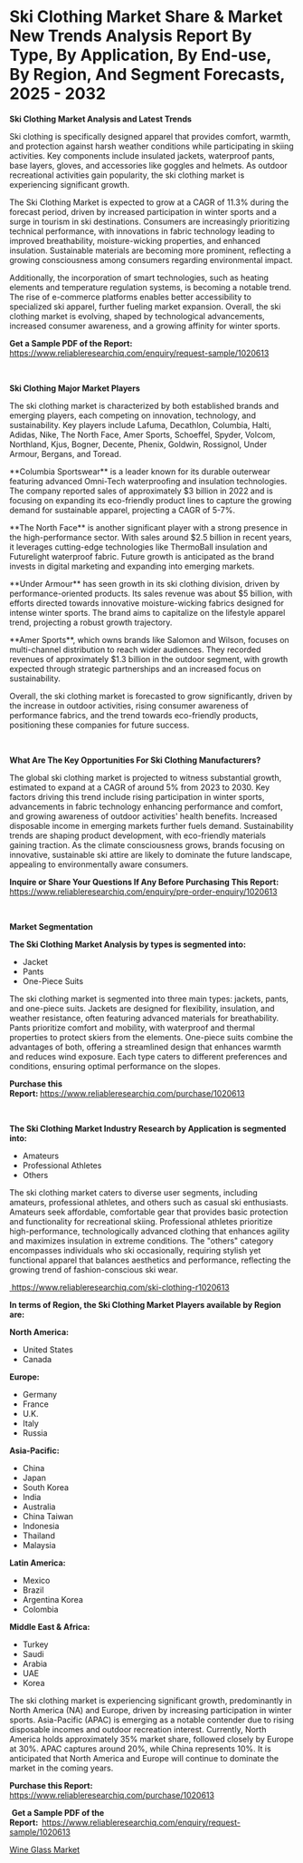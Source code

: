 <p><h1>Ski Clothing Market Share & Market New Trends Analysis Report By Type, By Application, By End-use, By Region, And Segment Forecasts, 2025 - 2032</h1></p><p><strong>Ski Clothing Market Analysis and Latest Trends</strong></p>
<p><p>Ski clothing is specifically designed apparel that provides comfort, warmth, and protection against harsh weather conditions while participating in skiing activities. Key components include insulated jackets, waterproof pants, base layers, gloves, and accessories like goggles and helmets. As outdoor recreational activities gain popularity, the ski clothing market is experiencing significant growth. </p><p>The Ski Clothing Market is expected to grow at a CAGR of 11.3% during the forecast period, driven by increased participation in winter sports and a surge in tourism in ski destinations. Consumers are increasingly prioritizing technical performance, with innovations in fabric technology leading to improved breathability, moisture-wicking properties, and enhanced insulation. Sustainable materials are becoming more prominent, reflecting a growing consciousness among consumers regarding environmental impact.</p><p>Additionally, the incorporation of smart technologies, such as heating elements and temperature regulation systems, is becoming a notable trend. The rise of e-commerce platforms enables better accessibility to specialized ski apparel, further fueling market expansion. Overall, the ski clothing market is evolving, shaped by technological advancements, increased consumer awareness, and a growing affinity for winter sports.</p></p>
<p><strong>Get a Sample PDF of the Report:&nbsp;</strong> <a href="https://www.reliableresearchiq.com/enquiry/request-sample/1020613?utm_campaign=2267&utm_medium=2&utm_source=Github&utm_content=ia&utm_term=06022025&utm_id=ski-clothing">https://www.reliableresearchiq.com/enquiry/request-sample/1020613</a></p>
<p>&nbsp;</p>
<p><strong>Ski Clothing Major Market Players</strong></p>
<p><p>The ski clothing market is characterized by both established brands and emerging players, each competing on innovation, technology, and sustainability. Key players include Lafuma, Decathlon, Columbia, Halti, Adidas, Nike, The North Face, Amer Sports, Schoeffel, Spyder, Volcom, Northland, Kjus, Bogner, Decente, Phenix, Goldwin, Rossignol, Under Armour, Bergans, and Toread.</p><p>**Columbia Sportswear** is a leader known for its durable outerwear featuring advanced Omni-Tech waterproofing and insulation technologies. The company reported sales of approximately $3 billion in 2022 and is focusing on expanding its eco-friendly product lines to capture the growing demand for sustainable apparel, projecting a CAGR of 5-7%.</p><p>**The North Face** is another significant player with a strong presence in the high-performance sector. With sales around $2.5 billion in recent years, it leverages cutting-edge technologies like ThermoBall insulation and Futurelight waterproof fabric. Future growth is anticipated as the brand invests in digital marketing and expanding into emerging markets.</p><p>**Under Armour** has seen growth in its ski clothing division, driven by performance-oriented products. Its sales revenue was about $5 billion, with efforts directed towards innovative moisture-wicking fabrics designed for intense winter sports. The brand aims to capitalize on the lifestyle apparel trend, projecting a robust growth trajectory.</p><p>**Amer Sports**, which owns brands like Salomon and Wilson, focuses on multi-channel distribution to reach wider audiences. They recorded revenues of approximately $1.3 billion in the outdoor segment, with growth expected through strategic partnerships and an increased focus on sustainability.</p><p>Overall, the ski clothing market is forecasted to grow significantly, driven by the increase in outdoor activities, rising consumer awareness of performance fabrics, and the trend towards eco-friendly products, positioning these companies for future success.</p></p>
<p>&nbsp;</p>
<p><strong>What Are The Key Opportunities For Ski Clothing Manufacturers?</strong></p>
<p><p>The global ski clothing market is projected to witness substantial growth, estimated to expand at a CAGR of around 5% from 2023 to 2030. Key factors driving this trend include rising participation in winter sports, advancements in fabric technology enhancing performance and comfort, and growing awareness of outdoor activities' health benefits. Increased disposable income in emerging markets further fuels demand. Sustainability trends are shaping product development, with eco-friendly materials gaining traction. As the climate consciousness grows, brands focusing on innovative, sustainable ski attire are likely to dominate the future landscape, appealing to environmentally aware consumers.</p></p>
<p><strong>Inquire or Share Your Questions If Any Before Purchasing This Report:</strong> <a href="https://www.reliableresearchiq.com/enquiry/pre-order-enquiry/1020613?utm_campaign=2267&utm_medium=2&utm_source=Github&utm_content=ia&utm_term=06022025&utm_id=ski-clothing">https://www.reliableresearchiq.com/enquiry/pre-order-enquiry/1020613</a></p>
<p>&nbsp;</p>
<p><strong>Market Segmentation</strong></p>
<p><strong>The Ski Clothing Market Analysis by types is segmented into:</strong></p>
<p><ul><li>Jacket</li><li>Pants</li><li>One-Piece Suits</li></ul></p>
<p><p>The ski clothing market is segmented into three main types: jackets, pants, and one-piece suits. Jackets are designed for flexibility, insulation, and weather resistance, often featuring advanced materials for breathability. Pants prioritize comfort and mobility, with waterproof and thermal properties to protect skiers from the elements. One-piece suits combine the advantages of both, offering a streamlined design that enhances warmth and reduces wind exposure. Each type caters to different preferences and conditions, ensuring optimal performance on the slopes.</p></p>
<p><strong>Purchase this Report:&nbsp;</strong><a href="https://www.reliableresearchiq.com/purchase/1020613?utm_campaign=2267&utm_medium=2&utm_source=Github&utm_content=ia&utm_term=06022025&utm_id=ski-clothing">https://www.reliableresearchiq.com/purchase/1020613</a></p>
<p>&nbsp;</p>
<p><strong>The Ski Clothing Market Industry Research by Application is segmented into:</strong></p>
<p><ul><li>Amateurs</li><li>Professional Athletes</li><li>Others</li></ul></p>
<p><p>The ski clothing market caters to diverse user segments, including amateurs, professional athletes, and others such as casual ski enthusiasts. Amateurs seek affordable, comfortable gear that provides basic protection and functionality for recreational skiing. Professional athletes prioritize high-performance, technologically advanced clothing that enhances agility and maximizes insulation in extreme conditions. The "others" category encompasses individuals who ski occasionally, requiring stylish yet functional apparel that balances aesthetics and performance, reflecting the growing trend of fashion-conscious ski wear.</p></p>
<p><a href="https://www.reliableresearchiq.com/ski-clothing-r1020613?utm_campaign=2267&utm_medium=2&utm_source=Github&utm_content=ia&utm_term=06022025&utm_id=ski-clothing">&nbsp;https://www.reliableresearchiq.com/ski-clothing-r1020613</a></p>
<p><strong>In terms of Region, the Ski Clothing Market Players available by Region are:</strong></p>
<p>
    <p> <strong> North America: </strong>
        <ul>
            <li>United States</li>
            <li>Canada</li>
        </ul>
        </p> 
    <p> <strong> Europe: </strong>
        <ul>
            <li>Germany</li>
            <li>France</li>
            <li>U.K.</li>
            <li>Italy</li>
            <li>Russia</li>
        </ul>
        </p> 
    <p> <strong> Asia-Pacific: </strong>
        <ul>
            <li>China</li>
            <li>Japan</li>
            <li>South Korea</li>
            <li>India</li>
            <li>Australia</li>
            <li>China Taiwan</li>
            <li>Indonesia</li>
            <li>Thailand</li>
            <li>Malaysia</li>
        </ul>
        </p> 
    <p> <strong> Latin America: </strong>
        <ul>
            <li>Mexico</li>
            <li>Brazil</li>
            <li>Argentina Korea</li>
            <li>Colombia</li>
        </ul>
        </p> 
    <p> <strong> Middle East & Africa: </strong>
        <ul>
            <li>Turkey</li>
            <li>Saudi</li>
            <li>Arabia</li>
            <li>UAE</li>
            <li>Korea</li>
        </ul>
    </p>
    </p>
<p><p>The ski clothing market is experiencing significant growth, predominantly in North America (NA) and Europe, driven by increasing participation in winter sports. Asia-Pacific (APAC) is emerging as a notable contender due to rising disposable incomes and outdoor recreation interest. Currently, North America holds approximately 35% market share, followed closely by Europe at 30%. APAC captures around 20%, while China represents 10%. It is anticipated that North America and Europe will continue to dominate the market in the coming years.</p></p>
<p><strong>Purchase this Report: </strong><a href="https://www.reliableresearchiq.com/purchase/1020613?utm_campaign=2267&utm_medium=2&utm_source=Github&utm_content=ia&utm_term=06022025&utm_id=ski-clothing">https://www.reliableresearchiq.com/purchase/1020613</a></p>
<p>&nbsp;<strong>Get a Sample PDF of the Report:&nbsp;&nbsp;</strong><a href="https://www.reliableresearchiq.com/enquiry/request-sample/1020613?utm_campaign=2267&utm_medium=2&utm_source=Github&utm_content=ia&utm_term=06022025&utm_id=ski-clothing">https://www.reliableresearchiq.com/enquiry/request-sample/1020613</a></p>
<p><strong></strong></p>
<p><p><a href="https://github.com/steidmindy199393/Market-Research-Report-List-1/blob/main/wine-glass-market.md?utm_campaign=2267&utm_medium=2&utm_source=Github&utm_content=ia&utm_term=06022025&utm_id=ski-clothing">Wine Glass Market</a></p></p>